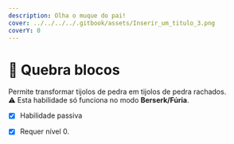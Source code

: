 ```yaml
---
description: Olha o muque do pai!
cover: ../../../../.gitbook/assets/Inserir_um_titulo_3.png
coverY: 0
---
```


# 🧱 Quebra blocos

Permite transformar tijolos de pedra em tijolos de pedra rachados.\
⚠️ Esta habilidade só funciona no modo **Berserk/Fúria**.

* [x] Habilidade passiva
* [x] Requer nível 0.



